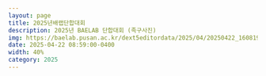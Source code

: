 ```yaml
---
layout: page
title: 2025년배랩단합대회
description: 2025년 BAELAB 단합대회 (족구사진)
img: https://baelab.pusan.ac.kr/dext5editordata/2025/04/20250422_160819171_10312.jpeg
date: 2025-04-22 08:59:00-0400
width: 40%
category: 2025
---
```

